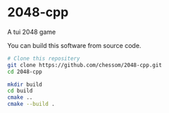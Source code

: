 # 2048-cpp #

A tui 2048 game

You can build this software from source code.

```sh
# Clone this repositery
git clone https://github.com/chessom/2048-cpp.git
cd 2048-cpp

mkdir build
cd build
cmake ..
cmake --build .
```
